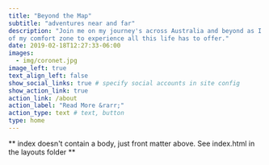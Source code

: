 ```yaml
---
title: "Beyond the Map"
subtitle: "adventures near and far"
description: "Join me on my journey's across Australia and beyond as I step out
of my comfort zone to experience all this life has to offer."
date: 2019-02-18T12:27:33-06:00
images:
  - img/coronet.jpg
image_left: true
text_align_left: false
show_social_links: true # specify social accounts in site config
show_action_link: true
action_link: /about
action_label: "Read More &rarr;"
action_type: text # text, button
type: home
---
```


** index doesn't contain a body, just front matter above.
See index.html in the layouts folder **
